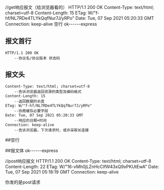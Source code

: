 //get响应报文（给浏览器看的）
HTTP/1.1 200 OK
Content-Type: text/html; charset=utf-8
Content-Length: 15
ETag: W/"f-hf/NL7RDe4TLYkQqfNur7J/yRPo"
Date: Tue, 07 Sep 2021 05:20:33 GMT
Connection: keep-alive
空行
ok------express

## 报文首行
    HTTP/1.1 200 OK
        --协议名/协议版本 状态码
## 报文头
    Content-Type: text/html; charset=utf-8
        --告诉浏览器返回资源的类型及编码格式
    Content-Length: 15
        --返回数据的长度
    ETag: W/"f-hf/NL7RDe4TLYkQqfNur7J/yRPo"
        --协商缓存必要字段
    Date: Tue, 07 Sep 2021 05:20:33 GMT
        --响应的日期+时间
    Connection: keep-alive
        --告诉浏览器，下次请求时，或许采取长连接
##空行

##报文体
    ok------express



//post响应报文
HTTP/1.1 200 OK
Content-Type: text/html; charset=utf-8
Content-Length: 22
ETag: W/"16-vMh0jLZnHcClfW43xQ9xPKUtEwA"
Date: Tue, 07 Sep 2021 05:18:19 GMT
Connection: keep-alive

你发的是post请求